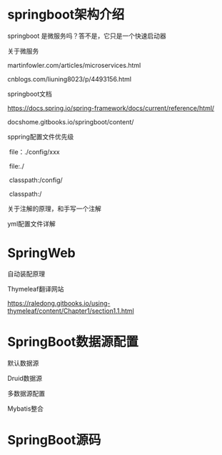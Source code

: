 # springboot架构介绍

springboot 是微服务吗？答不是，它只是一个快速启动器

关于微服务

martinfowler.com/articles/microservices.html

cnblogs.com/liuning8023/p/4493156.html

springboot文档 

https://docs.spring.io/spring-framework/docs/current/reference/html/

docshome.gitbooks.io/springboot/content/

sppring配置文件优先级

​	file：./config/xxx

​	file:./

​    classpath:/config/

​	classpath:/

关于注解的原理，和手写一个注解

yml配置文件详解			

# SpringWeb

自动装配原理

Thymeleaf翻译网站

https://raledong.gitbooks.io/using-thymeleaf/content/Chapter1/section1.1.html



# SpringBoot数据源配置

默认数据源

Druid数据源

多数据源配置

Mybatis整合



# SpringBoot源码

